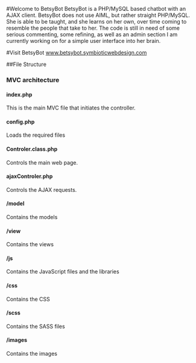 #Welcome to BetsyBot
BetsyBot is a PHP/MySQL based chatbot with an AJAX client. BetsyBot does not use AIML, but rather straight PHP/MySQL. She is able to be taught, and she learns on her own, over time coming to resemble the people that take to her. The code is still in need of some serious commenting, some refining, as well as an admin section I am currently working on for a simple user interface into her brain.

#Visit BetsyBot
www.betsybot.symbioticwebdesign.com

##File Structure
### MVC architecture


#### index.php
This is the main MVC file that initiates the controller.

#### config.php
Loads the required files

#### Controler.class.php
Controls the main web page.

#### ajaxControler.php
Controls the AJAX requests.

#### /model
Contains the models

#### /view
Contains the views

#### /js
Contains the JavaScript files and the libraries

#### /css
Contains the CSS

#### /scss
Contains the SASS files

#### /images
Contains the images
